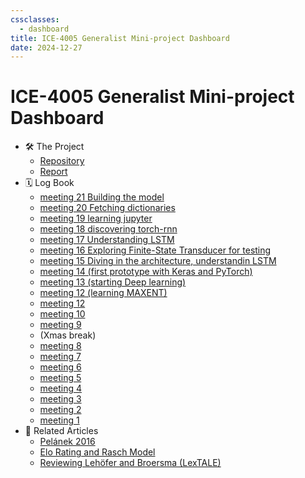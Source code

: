 ```yaml
---
cssclasses:
  - dashboard
title: ICE-4005 Generalist Mini-project Dashboard
date: 2024-12-27
---
```

# ICE-4005 Generalist Mini-project Dashboard


-  🛠️ The Project
	- [Repository](https://github.com/Oktogazh/sudogen)
	- [Report](report-mini-project)
- 🗓️ Log Book
	- [meeting 21 Building the model](ice-4005-meeting-20.md)
	- [meeting 20 Fetching dictionaries](ice-4005-meeting-19.md)
	- [meeting 19 learning jupyter](ice-4005-meeting-19.md)
	- [meeting 18 discovering torch-rnn](ice-4005-meeting-18.md)
	- [meeting 17 Understanding LSTM](ice-4005-meeting-18.md)
	- [meeting 16 Exploring Finite-State Transducer for testing](ice-4005-meeting-16)
	- [meeting 15 Diving in the architecture, understandin LSTM](ice-4005-meeting-15)
	- [meeting 14 (first prototype with Keras and PyTorch)](ice-4005-meeting-14)
	- [meeting 13 (starting Deep learning)](ice-4005-meeting-13)
	- [meeting 12 (learning MAXENT)](ice-4005-meeting-12)
	- [meeting 12](ice-4005-meeting-11)
	- [meeting 10](ice-4005-meeting-10)
	- [meeting 9](ice-4005-meeting-9)
	- (Xmas break)
	- [meeting 8](ice-4005-meeting-8.md)
	- [meeting 7](ice-4005-meeting-7)
	- [meeting 6](ice-4005-meeting-6)
	- [meeting 5](ice-4005-meeting-5)
	- [meeting 4](ice-4005-meeting-4)
	- [meeting 3](ice-4005-meeting-3)
	- [meeting 2](ice-4005-meeting-2)
	- [meeting 1](ice-4005-meeting-1)
- 🔗 Related Articles
	- [Pelánek 2016](pelanek-2016)
	- [Elo Rating and Rasch Model](elo-rating-and-rasch-model)
	- [Reviewing Lehöfer and Broersma (LexTALE)](lextale)

